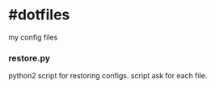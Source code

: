 #dotfiles
========
my config files

### restore.py
python2 script for restoring configs. script ask for each file.
